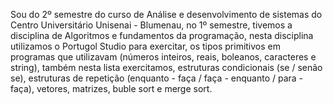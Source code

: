Sou do 2º semestre do curso de Análise e desenvolvimento de sistemas do Centro Universitário Unisenai - Blumenau, no 1º semestre, tivemos a disciplina de Algoritmos e fundamentos da programação, nesta disciplina utilizamos o Portugol Studio para exercitar, os tipos primitivos em programas que utilizavam (números inteiros, reais, boleanos, caracteres e string), também nesta lista exercitamos, estruturas condicionais (se / senão se), estruturas de repetição (enquanto - faça / faça - enquanto / para - faça), vetores, matrizes, buble sort e merge sort. 
